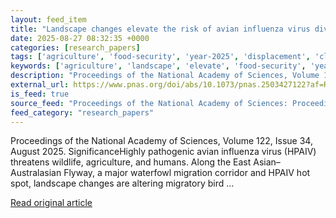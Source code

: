 ```yaml
---
layout: feed_item
title: "Landscape changes elevate the risk of avian influenza virus diversification and emergence in the East Asian–Australasian Flyway"
date: 2025-08-27 08:32:35 +0000
categories: [research_papers]
tags: ['agriculture', 'food-security', 'year-2025', 'displacement', 'climate-migration']
keywords: ['agriculture', 'landscape', 'elevate', 'food-security', 'year-2025', 'displacement', 'changes', 'climate-migration']
description: "Proceedings of the National Academy of Sciences, Volume 122, Issue 34, August 2025"
external_url: https://www.pnas.org/doi/abs/10.1073/pnas.2503427122?af=R
is_feed: true
source_feed: "Proceedings of the National Academy of Sciences: Proceedings of the National Academy of Sciences: Table of Contents"
feed_category: "research_papers"
---
```


Proceedings of the National Academy of Sciences, Volume 122, Issue 34, August 2025. SignificanceHighly pathogenic avian influenza virus (HPAIV) threatens wildlife, agriculture, and humans. Along the East Asian–Australasian Flyway, a major waterfowl migration corridor and HPAIV hot spot, landscape changes are altering migratory bird ...

[Read original article](https://www.pnas.org/doi/abs/10.1073/pnas.2503427122?af=R)
